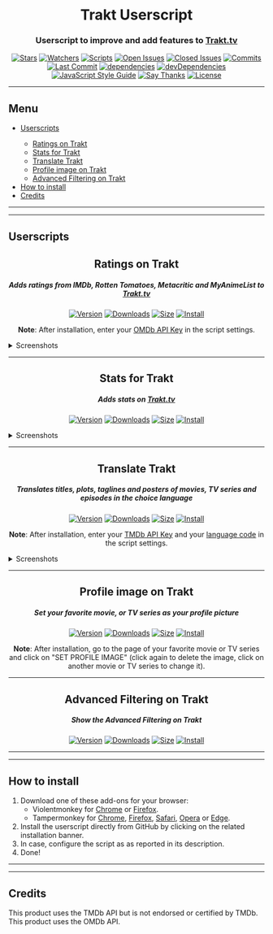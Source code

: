 <p>
    <h1 align="center"><strong>Trakt Userscript</strong></h1>
    <h3 align="center">Userscript to improve and add features to <a href="https://trakt.tv/">Trakt.tv</a></h3>
    <p align="center">
        <a href="https://github.com/iFelix18/Trakt-Userscripts/stargazers"><img alt="Stars" src="https://flat.badgen.net/github/stars/iFelix18/Trakt-Userscripts"></a>
        <a href="https://github.com/iFelix18/Trakt-Userscripts/watchers"><img alt="Watchers" src="https://flat.badgen.net/github/watchers/iFelix18/Trakt-Userscripts"></a>
        <a href="#"><img alt="Scripts" src="https://flat.badgen.net/badge/scripts/5/orange"></a>
        <a href="https://github.com/iFelix18/Trakt-Userscripts/issues"><img alt="Open Issues" src="https://flat.badgen.net/github/open-issues/iFelix18/Trakt-Userscripts"></a>
        <a href="https://github.com/iFelix18/Trakt-Userscripts/issues?q=is%3Aissue+is%3Aclosed"><img alt="Closed Issues" src="https://flat.badgen.net/github/closed-issues/iFelix18/Trakt-Userscripts"></a>
        <a href="https://github.com/iFelix18/Trakt-Userscripts/commits/master"><img alt="Commits" src="https://flat.badgen.net/github/commits/iFelix18/Trakt-Userscripts"></a>
        <a href="https://github.com/iFelix18/Trakt-Userscripts/commits/master"><img alt="Last Commit" src="https://flat.badgen.net/github/last-commit/iFelix18/Trakt-Userscripts"></a>
        <a href="https://david-dm.org/iFelix18/Trakt-Userscripts"><img alt="dependencies" src="https://flat.badgen.net/david/dep/iFelix18/Trakt-Userscripts"></a>
        <a href="https://david-dm.org/iFelix18/Trakt-Userscripts?type=dev"><img alt="devDependencies" src="https://flat.badgen.net/david/dev/iFelix18/Trakt-Userscripts"></a>
        <a href="https://standardjs.com"><img alt="JavaScript Style Guide" src="https://flat.badgen.net/badge/code%20style/standard/44CC11"></a>
        <a href="https://saythanks.io/to/iFelix18"><img alt="Say Thanks" src="https://flat.badgen.net/badge/say/thanks/FF69B4"></a>
        <a href="https://github.com/iFelix18/Trakt-Userscripts/blob/master/LICENSE.md"><img alt="License" src="https://flat.badgen.net/github/license/iFelix18/Trakt-Userscripts"></a>
    </p>
</p>
<hr>
<p>
    <h2 align="left">Menu</h2>
    <ul align="left">
        <li><a href="README.md#userscripts">Userscripts</a></li>
        <ul align="left">
            <li><a href="README.md#ratings-on-trakt">Ratings on Trakt</a></li>
            <li><a href="README.md#stats-for-trakt">Stats for Trakt</a></li>
            <li><a href="README.md#translate-trakt">Translate Trakt</a></li>
            <li><a href="README.md#profile-image-on-trakt">Profile image on Trakt</a></li>
            <li><a href="README.md#advanced-filtering-on-trakt">Advanced Filtering on Trakt</a></li>
        </ul>
        <li><a href="README.md#how-to-install">How to install</a></li>
        <li><a href="README.md#credits">Credits</a></li>
    </ul>
</p>
<hr>
<hr>
<p>
    <h2 align="left">Userscripts</h2>
    <h2 align="center"><strong>Ratings on Trakt</strong></h2>
    <h5 align="center">Adds ratings from IMDb, Rotten Tomatoes, Metacritic and MyAnimeList to <a href="https://trakt.tv/">Trakt.tv</a></h5>
    <p align="center">
        <a href="#"><img alt="Version" src="https://flat.badgen.net/runkit/ratings-on-trakt-version-iy6dpvbwwt51"></a>
        <a href="#"><img alt="Downloads" src="https://flat.badgen.net/runkit/ratings-on-trakt-downloads-xw1ittwiztu8"></a>
        <a href="#"><img alt="Size" src="https://flat.badgen.net/badgesize/normal/iFelix18/Trakt-Userscripts/master/userscripts/ratings-on-trakt.user.js"></a>
        <a href="http://bit.ly/RatingsOnTrakt"><img alt="Install" title="Click here!" src="https://flat.badgen.net/badge/install%20directly%20from/GitHub/00ADAD"></a>
    </p>
    <p align="center"><strong>Note</strong>: After installation, enter your <a href="https://www.omdbapi.com/apikey.aspx">OMDb API Key</a> in the script settings.</p>
    <details>
        <summary>Screenshots</summary>
        <caption>Before:</caption>
        <a href="#"><img alt="Before" title="Before" src="https://i.imgur.com/2cFZHL5.png"></a>
        <caption>After:</caption>
        <a href="#"><img alt="After" title="After" src="https://i.imgur.com/cSiRt7P.png"></a>
    </details>
    <hr>
    <h2 align="center"><strong>Stats for Trakt</strong></h2>
    <h5 align="center">Adds stats on <a href="https://trakt.tv/">Trakt.tv</a></h5>
    <p align="center">
        <a href="#"><img alt="Version" src="https://flat.badgen.net/runkit/stats-for-trakt-version-x0krqpt9j4ec"></a>
        <a href="#"><img alt="Downloads" src="https://flat.badgen.net/runkit/stats-for-trakt-downloads-ru4d1dicapco"></a>
        <a href="#"><img alt="Size" src="https://flat.badgen.net/badgesize/normal/iFelix18/Trakt-Userscripts/master/userscripts/stats-for-trakt.user.js"></a>
        <a href="http://bit.ly/StatsForTrakt"><img alt="Install" title="Click here!" src="https://flat.badgen.net/badge/install%20directly%20from/GitHub/00ADAD"></a>
    </p>
    <details>
        <summary>Screenshots</summary>
        <a href="#"><img alt="Stats" title="Stats" src="https://i.imgur.com/TB9uvJ4.png"></a>
    </details>
    <hr>
    <h2 align="center"><strong>Translate Trakt</strong></h2>
    <h5 align="center">Translates titles, plots, taglines and posters of movies, TV series and episodes in the choice language</h5>
    <p align="center">
        <a href="#"><img alt="Version" src="https://flat.badgen.net/runkit/translate-trakt-version-fnlcj02zaig9"></a>
        <a href="#"><img alt="Downloads" src="https://flat.badgen.net/runkit/translate-trakt-downloads-q8gvapqjqt35"></a>
        <a href="#"><img alt="Size" src="https://flat.badgen.net/badgesize/normal/iFelix18/Trakt-Userscripts/master/userscripts\translate-trakt.user.js"></a>
        <a href="http://bit.ly/TranslateTrakt"><img alt="Install" title="Click here!" src="https://flat.badgen.net/badge/install%20directly%20from/GitHub/00ADAD"></a>
    </p>
    <p align="center"><strong>Note</strong>: After installation, enter your <a href="https://developers.themoviedb.org/3/">TMDb API Key</a> and your <a href="https://developers.themoviedb.org/3/getting-started/languages">language code</a> in the script settings.</p>
    <details>
        <summary>Screenshots</summary>
        <caption>Before:</caption>
        <a href="#"><img alt="Before" title="Before" src="https://i.imgur.com/ZWn3VJe.png"></a>
        <caption>After:</caption>
        <a href="#"><img alt="After" title="After" src="https://i.imgur.com/KuKI4Pt.gif"></a>
    </details>
    <hr>
    <h2 align="center"><strong>Profile image on Trakt</strong></h2>
    <h5 align="center">Set your favorite movie, or TV series as your profile picture</h5>
    <p align="center">
        <a href="#"><img alt="Version" src="https://flat.badgen.net/runkit/profile-image-on-trakt-version-0qx01pk1xjxz"></a>
        <a href="#"><img alt="Downloads" src="https://flat.badgen.net/runkit/profile-image-on-trakt-downloads-xni9wdu2ligp"></a>
        <a href="#"><img alt="Size" src="https://flat.badgen.net/badgesize/normal/iFelix18/Trakt-Userscripts/master/userscripts\profile-image-on-trakt.user.js"></a>
        <a href="http://bit.ly/ProfileImageOnTrakt"><img alt="Install" title="Click here!" src="https://flat.badgen.net/badge/install%20directly%20from/GitHub/00ADAD"></a>
    </p>
    <p align="center"><strong>Note</strong>: After installation, go to the page of your favorite movie or TV series and click on "SET PROFILE IMAGE" (click again to delete the image, click on another movie or TV series to change it).</p>
    <hr>
    <h2 align="center"><strong>Advanced Filtering on Trakt</strong></h2>
    <h5 align="center">Show the Advanced Filtering on Trakt</h5>
    <p align="center">
        <a href="#"><img alt="Version" src="https://flat.badgen.net/runkit/advanced-filtering-on-trakt-version-kpj4catmnm2n"></a>
        <a href="#"><img alt="Downloads" src="https://flat.badgen.net/runkit/advanced-filtering-on-trakt-downloads-cfwepea7wqg4"></a>
        <a href="#"><img alt="Size" src="https://flat.badgen.net/badgesize/normal/iFelix18/Trakt-Userscripts/master/userscripts\advanced-filtering-on-trakt.user.js"></a>
        <a href="http://bit.ly/AdvancedFilteringOnTrakt"><img alt="Install" title="Click here!" src="https://flat.badgen.net/badge/install%20directly%20from/GitHub/00ADAD"></a>
    </p>
</p>
<hr>
<hr>
<p>
    <h2 align="left">How to install</h2>
    <ol align="left">
        <li>Download one of these add-ons for your browser:
            <ul>
                <li>Violentmonkey for <a href="https://chrome.google.com/webstore/detail/violent-monkey/jinjaccalgkegednnccohejagnlnfdag">Chrome</a> or <a href="https://addons.mozilla.org/firefox/addon/violentmonkey/">Firefox</a>.</li>
                <li>Tampermonkey for <a href="https://chrome.google.com/webstore/detail/tampermonkey/dhdgffkkebhmkfjojejmpbldmpobfkfo">Chrome</a>, <a href="https://addons.mozilla.org/en-US/firefox/addon/tampermonkey/">Firefox</a>, <a href="https://safari-extensions.apple.com/details/?id=net.tampermonkey.safari-G3XV72R5TC">Safari</a>, <a href="https://addons.opera.com/en/extensions/details/tampermonkey-beta/">Opera</a> or <a href="https://www.microsoft.com/store/apps/9NBLGGH5162S">Edge</a>.</li>
            </ul>
        </li>
        <li>Install the userscript directly from GitHub by clicking on the related installation banner.</li>
        <li>In case, configure the script as as reported in its description.</li>
        <li>Done!</li>
    </ol>
</p>
<hr>
<hr>
<p>
    <h2 align="left">Credits</h2>
    <p>This product uses the TMDb API but is not endorsed or certified by TMDb.<br>
    This product uses the OMDb API.</p>
</p>
